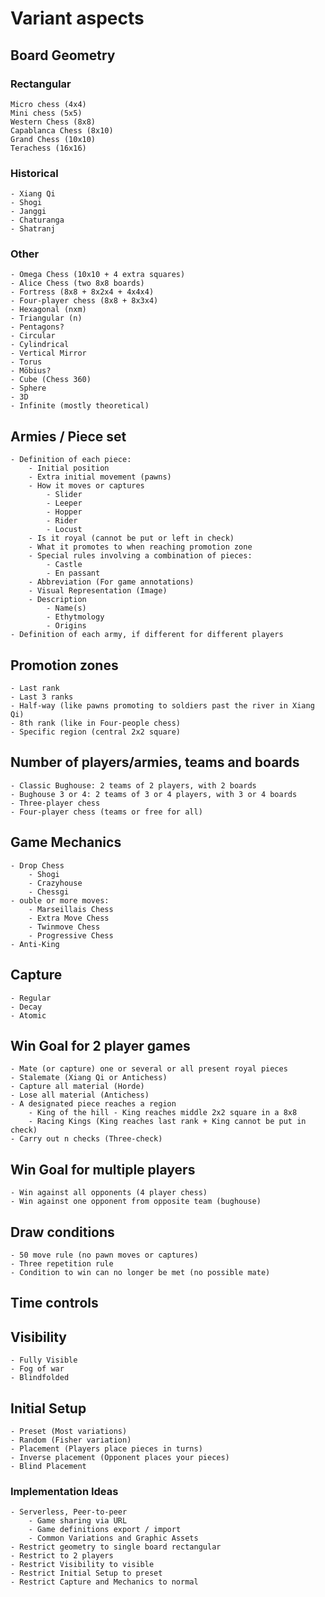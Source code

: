 # Variant aspects

## Board Geometry

### Rectangular
    Micro chess (4x4)
    Mini chess (5x5)
    Western Chess (8x8)
    Capablanca Chess (8x10)
    Grand Chess (10x10)
    Terachess (16x16)

###	Historical
    - Xiang Qi
    - Shogi
    - Janggi
    - Chaturanga
    - Shatranj

### Other
    - Omega Chess (10x10 + 4 extra squares)
    - Alice Chess (two 8x8 boards)
    - Fortress (8x8 + 8x2x4 + 4x4x4)
    - Four-player chess (8x8 + 8x3x4)
	- Hexagonal (nxm)
	- Triangular (n)
	- Pentagons?
	- Circular
	- Cylindrical
	- Vertical Mirror
	- Torus
	- Möbius?
	- Cube (Chess 360)
	- Sphere
	- 3D
	- Infinite (mostly theoretical)

## Armies / Piece set
	- Definition of each piece:
		- Initial position
		- Extra initial movement (pawns)
		- How it moves or captures
            - Slider
            - Leeper
            - Hopper
            - Rider
            - Locust
		- Is it royal (cannot be put or left in check)
		- What it promotes to when reaching promotion zone
		- Special rules involving a combination of pieces:
			- Castle
			- En passant
		- Abbreviation (For game annotations)
		- Visual Representation (Image)
        - Description
            - Name(s)
            - Ethytmology
            - Origins
	- Definition of each army, if different for different players

## Promotion zones
	- Last rank
	- Last 3 ranks
	- Half-way (like pawns promoting to soldiers past the river in Xiang Qi)
    - 8th rank (like in Four-people chess)
	- Specific region (central 2x2 square)

## Number of players/armies, teams and boards
	- Classic Bughouse: 2 teams of 2 players, with 2 boards
	- Bughouse 3 or 4: 2 teams of 3 or 4 players, with 3 or 4 boards
	- Three-player chess
	- Four-player chess (teams or free for all)

## Game Mechanics
	- Drop Chess
		- Shogi
		- Crazyhouse
		- Chessgi
	- ouble or more moves:
		- Marseillais Chess
		- Extra Move Chess
		- Twinmove Chess
		- Progressive Chess
	- Anti-King

## Capture
	- Regular
	- Decay
	- Atomic

## Win Goal for 2 player games
	- Mate (or capture) one or several or all present royal pieces
    - Stalemate (Xiang Qi or Antichess)
	- Capture all material (Horde)
	- Lose all material (Antichess)
	- A designated piece reaches a region
		- King of the hill - King reaches middle 2x2 square in a 8x8
		- Racing Kings (King reaches last rank + King cannot be put in check)
	- Carry out n checks (Three-check)

## Win Goal for multiple players
	- Win against all opponents (4 player chess)
	- Win against one opponent from opposite team (bughouse)

## Draw conditions
    - 50 move rule (no pawn moves or captures)
    - Three repetition rule
    - Condition to win can no longer be met (no possible mate)

## Time controls

## Visibility
	- Fully Visible
	- Fog of war
	- Blindfolded

## Initial Setup
	- Preset (Most variations)
	- Random (Fisher variation)
	- Placement (Players place pieces in turns)
	- Inverse placement (Opponent places your pieces)
	- Blind Placement

### Implementation Ideas
	- Serverless, Peer-to-peer
		- Game sharing via URL
		- Game definitions export / import
		- Common Variations and Graphic Assets
	- Restrict geometry to single board rectangular
	- Restrict to 2 players
	- Restrict Visibility to visible
	- Restrict Initial Setup to preset
	- Restrict Capture and Mechanics to normal

